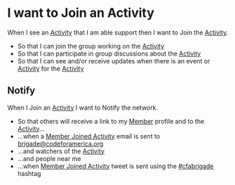 #  I want to Join an Activity
When I see an [Activity](activity.md) that I am able support then I want to Join the [Activity](activity.md).
* So that I can join the group working on the [Activity](activity.md)
* So that I can participate in group discussions about the [Activity](activity.md)
* So that I can see and/or receive updates when there is an event or [Activity](activity.md) for the [Activity](activity.md)

## Notify
When I Join an [Activity](activity.md) I want to Notify the network.

* So that others will receive a link to my [Member](member.md) profile and to the [Activity](activity.md)...
 * ...when a [Member Joined Activity](member_joined_activity.md) email is sent to brigade@codeforamerica.org
  * ...and watchers of the [Activity](activity.md)
  * ...and people near me
 * ...when [Member Joined Activity](member_joined_activity.md) tweet is sent using the [#cfabrigade](https://twitter.com/#!/search/%23cfabrigade) hashtag